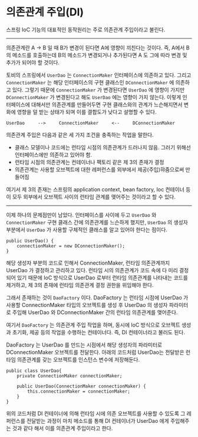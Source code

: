 # 의존관계 주입(DI)
스프링 IoC 기능의 대표적인 동작원리는 주로 의존관계 주입이라고 불린다. 

---

의존관계란 A -> B 일 때 B가 변경이 된다면 A에 영향이 끼친다는 것이다. 즉, A에서 B의 메소드를 호출하는데 B의 메소드가 변경되거나 추가된다면 A 도 그에 따라 변경 및 추가가 되어야 할 것이다. 

토비의 스프링에서 `UserDao` 는 `ConnectionMaker` 인터페이스에 의존하고 있다. 그리고 `ConnectionMaker` 는 해당 인터페이스의 구현 클래스인 `DConnectionMaker` 에 의존하고 있다. 그렇기 때문에 `ConnectionMaker` 가 변경된다면 `UserDao` 에 영향이 가지만 `DConnectionMaker` 가 변경된다고 해도 `UserDao` 에는 영향이 가지 않는다. 이렇게 인터페이스에 대해서만 의존관계를 만들어두면 구현 클래스와의 관계가 느슨해지면서 변화에 영향을 덜 받는 상태가 되며 이를 결합도가 낮다고 설명할 수 있다.

```
UserDao     -->     ConnectionMaker     <--     DConnectionMaker 
```

의존관계 주입은 다음과 같은 세 가지 조건을 충족하는 작업을 말한다.
 - 클래스 모델이나 코드에는 런타임 시점의 의존관계가 드러나지 않음. 그러기 위해선 인터페이스에만 의존하고 있어야 함.
 - 런타임 시점의 의존관계는 컨테이너나 팩토리 같은 제 3의 존재가 결정
 - 의존관계는 사용할 오브젝트에 대한 레퍼런스를 외부에서 제공(주입)햐줌으로써 만들어짐

여기서 제 3의 존재는 스프링의 application context, bean factory, Ioc 컨테이너 등이 모두 외부에서 오브젝트 사이의 런타임 관계를 맺어주는 것이라고 할 수 있다.

---

이제 하나의 문제점만이 남았다. 인터페이스를 사이에 두고 `UserDao` 와 `ConnectionMaker` 구현 클래스 간에 의존관계를 느슨하게 했지만, `UserDao` 의 생성자 부분에서 `UserDao` 가 사용할 구체적인 클래스를 알고 있어야 한다는 점이다. 

```
public UserDao() {
    connectionMaker = new DConnectionMaker();
}
```

해당 생성자 부분의 코드로 인해서 ConnectionMaker, 런타임 의존관계까지 UserDao 가 결정하고 관리하고 있다. 런타임 시의 의존관계가 코드 속에 다 미리 결정되어 있기 때문에 IoC 방식으로 UserDao 로부터 런타임 의존관계를 나타내는 코드를 제거하고, 제 3의 존재에 런타임 의존관계 결정 권한을 위임해야 한다.

그래서 존재하는 것이 `DaoFactory` 이다. DaoFactory 는 런타임 시점에 UserDao 가 사용할 ConnectionMaker 타입의 오브젝트를 생성 후 UserDao 의 생성자 파라미터로 주입해 UserDao 와 DConnectionMaker 간의 런타임 의존관계를 맺어준다.

여기서 `DaoFactory` 는 의존관계 주입 작업을 하며, 동시에 IoC 방식으로 오브젝트 생성과 초기화, 제공 등의 작업을 수행하는 컨테이너다. 즉, DI 컨테이너라고 불러도 된다.

DaoFactory 는 UserDao 를 만드는 시점에서 해당 생성자의 파라미터로 DConnectionMaker 오브젝트를 전달한다. 아래의 코드처럼 UserDao는 전달받은 런타임 의존관계를 갖는 오브젝트를 인스턴스 변수에 저장해둔다.

```
public class UserDao{
    private ConnectionMaker connectionMaker;

    public UserDao(ConnectionMaker connectionMaker) {
        this.connectionMaker = connectionMaker;
    }
}
```

위의 코드처럼 DI 컨테이너에 의해 런타임 시에 의존 오브젝트를 사용할 수 있도록 그 레퍼런스를 전달받는 과정이 마치 메소드를 통해 DI 컨테이너가 UserDao 에게 주입해주는 것과 같다 해서 이를 의존관계 주입이라고 한다.










